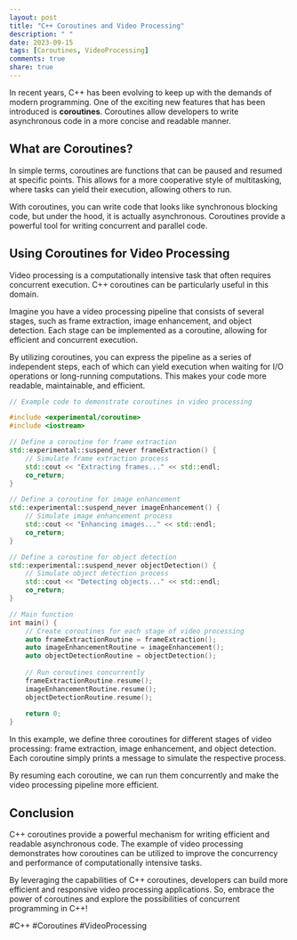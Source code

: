 ```yaml
---
layout: post
title: "C++ Coroutines and Video Processing"
description: " "
date: 2023-09-15
tags: [Coroutines, VideoProcessing]
comments: true
share: true
---
```


In recent years, C++ has been evolving to keep up with the demands of modern programming. One of the exciting new features that has been introduced is **coroutines**. Coroutines allow developers to write asynchronous code in a more concise and readable manner.

## What are Coroutines?

In simple terms, coroutines are functions that can be paused and resumed at specific points. This allows for a more cooperative style of multitasking, where tasks can yield their execution, allowing others to run.

With coroutines, you can write code that looks like synchronous blocking code, but under the hood, it is actually asynchronous. Coroutines provide a powerful tool for writing concurrent and parallel code.

## Using Coroutines for Video Processing

Video processing is a computationally intensive task that often requires concurrent execution. C++ coroutines can be particularly useful in this domain.

Imagine you have a video processing pipeline that consists of several stages, such as frame extraction, image enhancement, and object detection. Each stage can be implemented as a coroutine, allowing for efficient and concurrent execution.

By utilizing coroutines, you can express the pipeline as a series of independent steps, each of which can yield execution when waiting for I/O operations or long-running computations. This makes your code more readable, maintainable, and efficient.

```cpp
// Example code to demonstrate coroutines in video processing

#include <experimental/coroutine>
#include <iostream>

// Define a coroutine for frame extraction
std::experimental::suspend_never frameExtraction() {
    // Simulate frame extraction process
    std::cout << "Extracting frames..." << std::endl;
    co_return;
}

// Define a coroutine for image enhancement
std::experimental::suspend_never imageEnhancement() {
    // Simulate image enhancement process
    std::cout << "Enhancing images..." << std::endl;
    co_return;
}

// Define a coroutine for object detection
std::experimental::suspend_never objectDetection() {
    // Simulate object detection process
    std::cout << "Detecting objects..." << std::endl;
    co_return;
}

// Main function
int main() {
    // Create coroutines for each stage of video processing
    auto frameExtractionRoutine = frameExtraction();
    auto imageEnhancementRoutine = imageEnhancement();
    auto objectDetectionRoutine = objectDetection();
    
    // Run coroutines concurrently
    frameExtractionRoutine.resume();
    imageEnhancementRoutine.resume();
    objectDetectionRoutine.resume();
    
    return 0;
}
```

In this example, we define three coroutines for different stages of video processing: frame extraction, image enhancement, and object detection. Each coroutine simply prints a message to simulate the respective process.

By resuming each coroutine, we can run them concurrently and make the video processing pipeline more efficient.

## Conclusion

C++ coroutines provide a powerful mechanism for writing efficient and readable asynchronous code. The example of video processing demonstrates how coroutines can be utilized to improve the concurrency and performance of computationally intensive tasks.

By leveraging the capabilities of C++ coroutines, developers can build more efficient and responsive video processing applications. So, embrace the power of coroutines and explore the possibilities of concurrent programming in C++!

#C++ #Coroutines #VideoProcessing